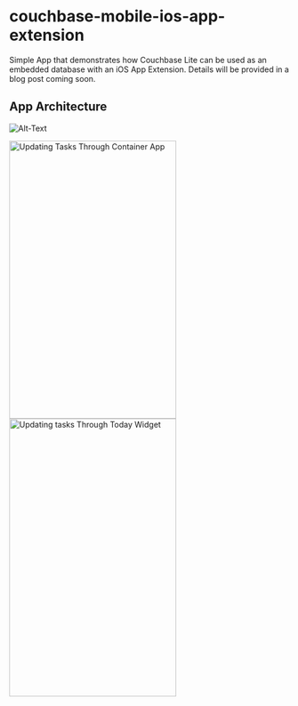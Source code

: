 # couchbase-mobile-ios-app-extension
Simple App that demonstrates how Couchbase Lite can be used as an embedded database with an iOS App Extension. Details will be provided in a blog post coming soon.

## App Architecture
![Alt-Text](http://blog.couchbase.com/wp-content/uploads/2017/05/app-arch.png)


<img src="http://blog.couchbase.com/wp-content/uploads/2017/05/editdeletetask-1.gif" alt="Updating Tasks Through Container App" width=300px height=500>

<img src="http://blog.couchbase.com/wp-content/uploads/2017/05/forcetouch.gif" alt="Updating tasks Through Today Widget" width=300px height=500>

